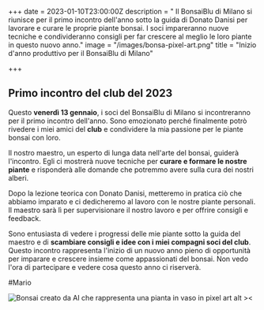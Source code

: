 +++
date = 2023-01-10T23:00:00Z
description = " Il BonsaiBlu di Milano si riunisce per il primo incontro dell'anno sotto la guida di Donato Danisi  per lavorare e curare le proprie piante bonsai. I soci impareranno nuove tecniche e condivideranno consigli per far crescere al meglio le loro piante in questo nuovo anno."
image = "/images/bonsa-pixel-art.png"
title = "Inizio d'anno produttivo per il BonsaiBlu di Milano"

+++
## Primo incontro del club del 2023

Questo **venerdì 13 gennaio**, i soci del BonsaiBlu di Milano si incontreranno per il primo incontro dell'anno. Sono emozionato perché finalmente potrò rivedere i miei amici del **club** e condividere la mia passione per le piante bonsai con loro.

Il nostro maestro, un esperto di lunga data nell'arte del bonsai, guiderà l'incontro. Egli ci mostrerà nuove tecniche per **curare e formare le nostre piante** e risponderà alle domande che potremmo avere sulla cura dei nostri alberi.

Dopo la lezione teorica con Donato Danisi, metteremo in pratica ciò che abbiamo imparato e ci dedicheremo al lavoro con le nostre piante personali. Il maestro sarà lì per supervisionare il nostro lavoro e per offrire consigli e feedback.

Sono entusiasta di vedere i progressi delle mie piante sotto la guida del maestro e di **scambiare consigli e idee con i miei compagni soci del club**. Questo incontro rappresenta l'inizio di un nuovo anno pieno di opportunità per imparare e crescere insieme come appassionati del bonsai. Non vedo l'ora di partecipare e vedere cosa questo anno ci riserverà.

\#Mario

![Bonsai creato da AI che rappresenta una pianta in vaso in pixel art alt ><](/images/bonsa-pixel-art.png "bonsai in pixel art")